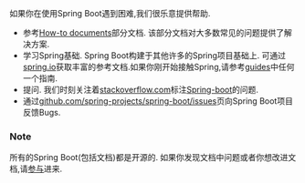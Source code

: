 如果你在使用Spring Boot遇到困难,我们很乐意提供帮助.  
* 参考[How-to documents]()部分文档. 该部分文档对大多数常见的问题提供了解决方案.  
* 学习Spring基础. Spring Boot构建于其他许多的Spring项目基础上. 可通过[spring.io](https://spring.io/)获取丰富的参考文档.如果你刚开始接触Spring,请参考[guides](https://spring.io/guides)中任何一个指南.
* 提问. 我们时刻关注着[stackoverflow.com](https://stackoverflow.com/)标注[Spring-boot](https://stackoverflow.com/tags/spring-boot)的问题.
* 通过[github.com/spring-projects/spring-boot/issues](https://github.com/spring-projects/spring-boot/issues)页向Spring Boot项目反馈Bugs.

### Note
所有的Spring Boot(包括文档)都是开源的. 如果你发现文档中问题或者你想改进文档,请[参与](https://github.com/spring-projects/spring-boot/tree/v2.0.2.RELEASE)进来.
